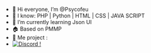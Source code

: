 - 👋 Hi everyone, I’m @Psycofeu
- 👀 I know: PHP | Python | HTML | CSS | JAVA SCRIPT
- 🌱 I’m currently learning Json UI
- 🏠 Based on PMMP
- 🚧 Me project :
- [![Discord !](https://img.shields.io/discord/1216200805988827267)](https://discord.gg/vanillamcbe)

